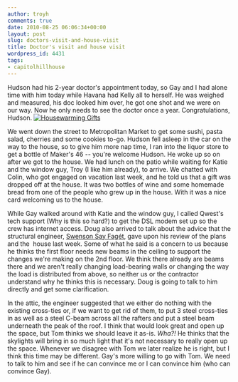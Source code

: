 ```yaml
---
author: troyh
comments: true
date: 2010-08-25 06:06:34+00:00
layout: post
slug: doctors-visit-and-house-visit
title: Doctor's visit and house visit
wordpress_id: 4431
tags:
- capitolhillhouse
---
```


Hudson had his 2-year doctor's appointment today, so Gay and I had alone time with him today while Havana had Kelly all to herself. He was weighed and measured, his doc looked him over, he got one shot and we were on our way. Now he only needs to see the doctor once a year. Congratulations, Hudson.
[![Housewarming Gifts](http://farm5.static.flickr.com/4095/4925324976_9dffd907da.jpg)](http://www.flickr.com/photos/troyh/4925324976/)

<!-- more -->We went down the street to Metropolitan Market to get some sushi, pasta salad, cherries and some cookies to-go. Hudson fell asleep in the car on the way to the house, so to give him more nap time, I ran into the liquor store to get a bottle of Maker's 46 -- you're welcome Hudson. He woke up so on after we got to the house. We had lunch on the patio while waiting for Katie and the window guy, Troy (I like him already), to arrive. We chatted with Colin, who got engaged on vacation last week, and he told us that a gift was dropped off at the house. It was two bottles of wine and some homemade bread from one of the people who grew up in the house. With it was a nice card welcoming us to the house.

While Gay walked around with Katie and the window guy, I called Qwest's tech support (Why is this so hard?) to get the DSL modem set up so the crew has internet access. Doug also arrived to talk about the advice that the structural engineer, [Swenson Say Fagét](http://swensonsayfaget.com/homepage.html), gave upon his review of the plans and the  house last week. Some of what he said is a concern to us because he thinks the first floor needs new beams in the ceiling to support the changes we're making on the 2nd floor. We think there already are beams there and we aren't really changing load-bearing walls or changing the way the load is distributed from above, so neither us or the contractor understand why he thinks this is necessary. Doug is going to talk to him directly and get some clarification.

In the attic, the engineer suggested that we either do nothing with the existing cross-ties or, if we want to get rid of them, to put 3 steel cross-ties in as well as a steel C-beam across all the rafters and put a steel beam underneath the peak of the roof. I think that would look great and open up the space, but Tom thinks we should leave it as-is. _Wha?!_ He thinks that the skylights will bring in so much light that it's not necessary to really open up the space. Whenever we disagree with Tom we later realize he is right, but I think this time may be different. Gay's more willing to go with Tom. We need to talk to him and see if he can convince me or I can convince him (who can convince Gay).
